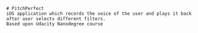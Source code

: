     # PitchPerfect
    iOS application which records the voice of the user and plays it back after user selects different filters.  
    Based upon Udacity Nanodegree course
